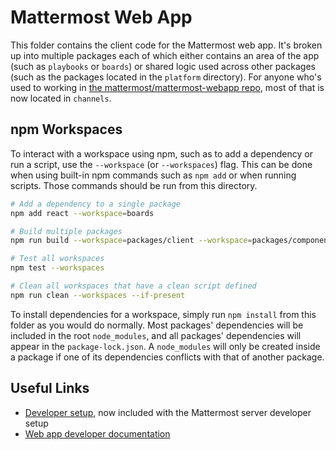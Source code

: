 # Mattermost Web App

This folder contains the client code for the Mattermost web app. It's broken up into multiple packages each of which either contains an area of the app (such as `playbooks` or `boards`) or shared logic used across other packages (such as the packages located in the `platform` directory). For anyone who's used to working in [the mattermost/mattermost-webapp repo](https://github.com/mattermost/mattermost-webapp), most of that is now located in `channels`.

## npm Workspaces

To interact with a workspace using npm, such as to add a dependency or run a script, use the `--workspace` (or `--workspaces`) flag. This can be done when using built-in npm commands such as `npm add` or when running scripts. Those commands should be run from this directory.

```sh
# Add a dependency to a single package
npm add react --workspace=boards

# Build multiple packages
npm run build --workspace=packages/client --workspace=packages/components

# Test all workspaces
npm test --workspaces

# Clean all workspaces that have a clean script defined
npm run clean --workspaces --if-present
```

To install dependencies for a workspace, simply run `npm install` from this folder as you would do normally. Most packages' dependencies will be included in the root `node_modules`, and all packages' dependencies will appear in the `package-lock.json`. A `node_modules` will only be created inside a package if one of its dependencies conflicts with that of another package.

## Useful Links

- [Developer setup](https://developers.mattermost.com/contribute/developer-setup/), now included with the Mattermost server developer setup
- [Web app developer documentation](https://developers.mattermost.com/contribute/more-info/webapp/)